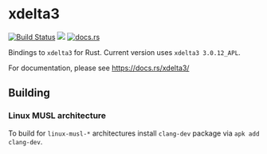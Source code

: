 # xdelta3

[![Build Status](https://dev.azure.com/liushuyu-011/liushuyu_011/_apis/build/status/liushuyu.xdelta3-rs?branchName=master)](https://dev.azure.com/liushuyu-011/liushuyu_011/_build/latest?definitionId=6&branchName=master)
[![](http://meritbadge.herokuapp.com/xdelta3)](https://crates.io/crates/xdelta3)
[![docs.rs](https://docs.rs/xdelta3/badge.svg)](https://docs.rs/xdelta3/)

Bindings to `xdelta3` for Rust. Current version uses `xdelta3 3.0.12_APL`.

For documentation, please see https://docs.rs/xdelta3/

## Building

### Linux MUSL architecture

To build for `linux-musl-*` architectures install `clang-dev` package via `apk add clang-dev`.
